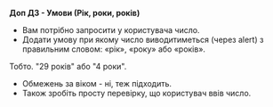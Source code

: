 **Доп ДЗ - Умови (Рік, роки, років)**

* Вам потрібно запросити у користувача число. 
* Додати умову при якому число виводитиметься (через alert) з правильним словом: «рік», «року» або «років». 

Тобто. "29 років" або "4 роки".

* Обмежень за віком - ні, теж підходить.
* Також зробіть просту перевірку, що користувач ввів число.